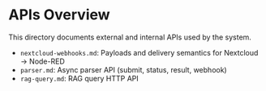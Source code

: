 # APIs Overview

This directory documents external and internal APIs used by the system.

- `nextcloud-webhooks.md`: Payloads and delivery semantics for Nextcloud → Node-RED
- `parser.md`: Async parser API (submit, status, result, webhook)
- `rag-query.md`: RAG query HTTP API

